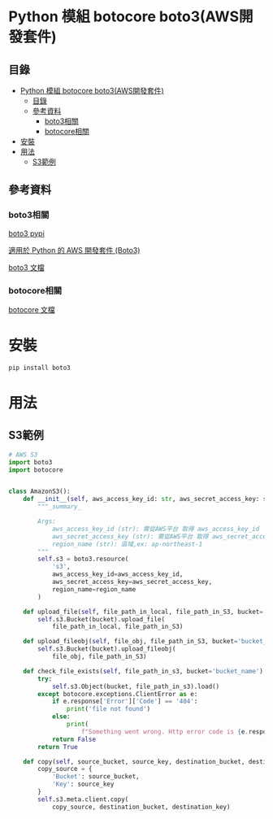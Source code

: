 # Python 模組 botocore boto3(AWS開發套件)

## 目錄

- [Python 模組 botocore boto3(AWS開發套件)](#python-模組-botocore-boto3aws開發套件)
  - [目錄](#目錄)
  - [參考資料](#參考資料)
    - [boto3相關](#boto3相關)
    - [botocore相關](#botocore相關)
- [安裝](#安裝)
- [用法](#用法)
  - [S3範例](#s3範例)

## 參考資料

### boto3相關

[boto3 pypi](https://pypi.org/project/boto3/)

[適用於 Python 的 AWS 開發套件 (Boto3)](https://aws.amazon.com/tw/sdk-for-python/)

[boto3 文檔](https://boto3.amazonaws.com/v1/documentation/api/latest/reference/services/index.html)

### botocore相關

[botocore 文檔](https://botocore.amazonaws.com/v1/documentation/api/latest/index.html)

# 安裝

```bash
pip install boto3
```

# 用法

## S3範例

```Python
# AWS S3
import boto3
import botocore


class AmazonS3():
    def __init__(self, aws_access_key_id: str, aws_secret_access_key: str, region_name: str):
        """_summary_

        Args:
            aws_access_key_id (str): 需從AWS平台 取得 aws_access_key_id
            aws_secret_access_key (str): 需從AWS平台 取得 aws_secret_access_key
            region_name (str): 區域,ex: ap-northeast-1
        """
        self.s3 = boto3.resource(
            's3',
            aws_access_key_id=aws_access_key_id,
            aws_secret_access_key=aws_secret_access_key,
            region_name=region_name
        )

    def upload_file(self, file_path_in_local, file_path_in_S3, bucket='bucket_name'):
        self.s3.Bucket(bucket).upload_file(
            file_path_in_local, file_path_in_S3)

    def upload_fileobj(self, file_obj, file_path_in_S3, bucket='bucket_name'):
        self.s3.Bucket(bucket).upload_fileobj(
            file_obj, file_path_in_S3)

    def check_file_exists(self, file_path_in_s3, bucket='bucket_name'):
        try:
            self.s3.Object(bucket, file_path_in_s3).load()
        except botocore.exceptions.ClientError as e:
            if e.response['Error']['Code'] == '404':
                print('file not found')
            else:
                print(
                    f"Something went wrong. Http error code is {e.response['Error']['Code']}")
            return False
        return True

    def copy(self, source_bucket, source_key, destination_bucket, destination_key):
        copy_source = {
            'Bucket': source_bucket,
            'Key': source_key
        }
        self.s3.meta.client.copy(
            copy_source, destination_bucket, destination_key)
```